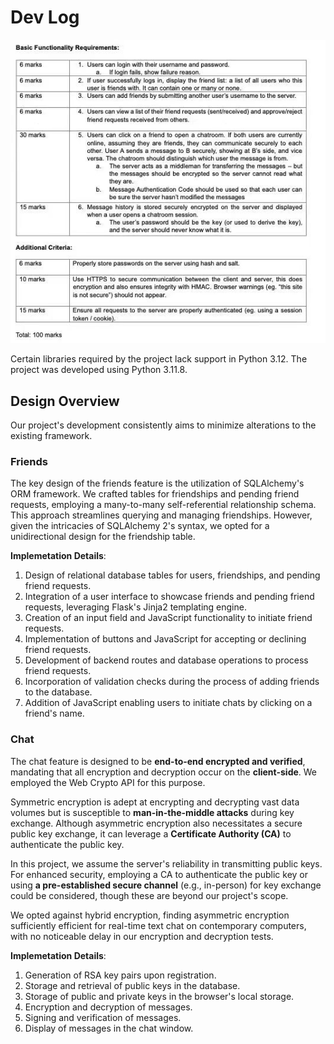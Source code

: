 # Dev Log

![task](task.jpg)

Certain libraries required by the project lack support in Python 3.12. The project was developed using Python 3.11.8.

## Design Overview

Our project's development consistently aims to minimize alterations to the existing framework.

### Friends

The key design of the friends feature is the utilization of SQLAlchemy's ORM framework. We crafted tables for friendships and pending friend requests, employing a many-to-many self-referential relationship schema. This approach streamlines querying and managing friendships. However, given the intricacies of SQLAlchemy 2's syntax, we opted for a unidirectional design for the friendship table.

**Implemetation Details**:

1. Design of relational database tables for users, friendships, and pending friend requests.
2. Integration of a user interface to showcase friends and pending friend requests, leveraging Flask's Jinja2 templating engine.
3. Creation of an input field and JavaScript functionality to initiate friend requests.
4. Implementation of buttons and JavaScript for accepting or declining friend requests.
5. Development of backend routes and database operations to process friend requests.
6. Incorporation of validation checks during the process of adding friends to the database.
7. Addition of JavaScript enabling users to initiate chats by clicking on a friend's name.

### Chat

The chat feature is designed to be **end-to-end encrypted and verified**, mandating that all encryption and decryption occur on the **client-side**. We employed the Web Crypto API for this purpose.

Symmetric encryption is adept at encrypting and decrypting vast data volumes but is susceptible to **man-in-the-middle attacks** during key exchange. Although asymmetric encryption also necessitates a secure public key exchange, it can leverage a **Certificate Authority (CA)** to authenticate the public key.

In this project, we assume the server's reliability in transmitting public keys. For enhanced security, employing a CA to authenticate the public key or using **a pre-established secure channel** (e.g., in-person) for key exchange could be considered, though these are beyond our project's scope.

We opted against hybrid encryption, finding asymmetric encryption sufficiently efficient for real-time text chat on contemporary computers, with no noticeable delay in our encryption and decryption tests.

**Implemetation Details**:

1. Generation of RSA key pairs upon registration.
2. Storage and retrieval of public keys in the database.
3. Storage of public and private keys in the browser's local storage.
4. Encryption and decryption of messages.
5. Signing and verification of messages.
6. Display of messages in the chat window.
